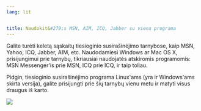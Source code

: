 ```yaml
---
lang: lit


title: Naudokit&#279;s MSN, AIM, ICQ, Jabber su viena programa
---
```


Galite tur&#279;ti kelet&#261; s&#261;skait&#371; tiesioginio susira&#353;in&#279;jimo tarnybose, kaip MSN, Yahoo, ICQ, Jabber, AIM, etc. Naudodamiesi Windows ar Mac OS X, prisijungimui prie tarnyb&#371;, tikriausiai naudojat&#279;s atskiromis programomis: MSN Messenger'is prie MSN, ICQ prie ICQ, ir taip toliau.

Pidgin, tiesioginio susira&#353;in&#279;jimo programa Linux'ams (yra 
ir Windows'ams skirta versija), galite prisijungti prie &#353;i&#371; 
tarnyb&#371; vienu metu ir matyti visus draugus i&#353; karto.

<img src="Images/gaim_im_services.png" />

  
